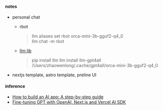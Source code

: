 #### notes

-   personal chat

    -   rbot

        > llm aliases set rbot orca-mini-3b-gguf2-q4_0  
        > llm chat -m rbot

    -   [llm lib](https://simonwillison.net/2023/Jul/12/llm/)
        > pip install llm
        > llm install llm-gpt4all  
        > /Users/zhaowenlong/.cache/gpt4all/orca-mini-3b-gguf2-q4_0

-   nextjs template, astro template, preline UI

#### inference

-   [How to build an AI app: A step-by-step guide](https://vercel.com/guides/how-to-build-ai-app)
-   [Fine-tuning GPT with OpenAI, Next.js and Vercel AI SDK](https://vercel.com/guides/fine-tuning-openai-nextjs)
